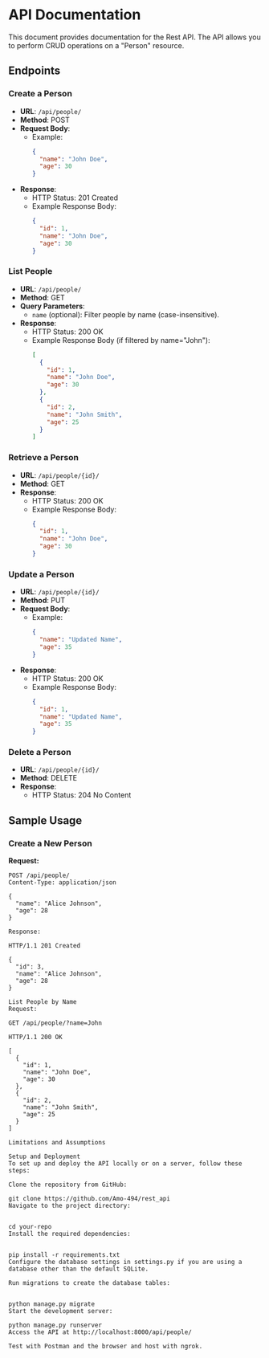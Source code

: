 # API Documentation

This document provides documentation for the Rest API. The API allows you to perform CRUD operations on a "Person" resource.

## Endpoints

### Create a Person

- **URL**: `/api/people/`
- **Method**: POST
- **Request Body**:
  - Example:
    ```json
    {
      "name": "John Doe",
      "age": 30
    }
    ```
- **Response**:
  - HTTP Status: 201 Created
  - Example Response Body:
    ```json
    {
      "id": 1,
      "name": "John Doe",
      "age": 30
    }
    ```

### List People

- **URL**: `/api/people/`
- **Method**: GET
- **Query Parameters**:
  - `name` (optional): Filter people by name (case-insensitive).
- **Response**:
  - HTTP Status: 200 OK
  - Example Response Body (if filtered by name="John"):
    ```json
    [
      {
        "id": 1,
        "name": "John Doe",
        "age": 30
      },
      {
        "id": 2,
        "name": "John Smith",
        "age": 25
      }
    ]
    ```

### Retrieve a Person

- **URL**: `/api/people/{id}/`
- **Method**: GET
- **Response**:
  - HTTP Status: 200 OK
  - Example Response Body:
    ```json
    {
      "id": 1,
      "name": "John Doe",
      "age": 30
    }
    ```

### Update a Person

- **URL**: `/api/people/{id}/`
- **Method**: PUT
- **Request Body**:
  - Example:
    ```json
    {
      "name": "Updated Name",
      "age": 35
    }
    ```
- **Response**:
  - HTTP Status: 200 OK
  - Example Response Body:
    ```json
    {
      "id": 1,
      "name": "Updated Name",
      "age": 35
    }
    ```

### Delete a Person

- **URL**: `/api/people/{id}/`
- **Method**: DELETE
- **Response**:
  - HTTP Status: 204 No Content

## Sample Usage

### Create a New Person

**Request:**

```http
POST /api/people/
Content-Type: application/json

{
  "name": "Alice Johnson",
  "age": 28
}

Response:

HTTP/1.1 201 Created

{
  "id": 3,
  "name": "Alice Johnson",
  "age": 28
}

List People by Name
Request:

GET /api/people/?name=John

HTTP/1.1 200 OK

[
  {
    "id": 1,
    "name": "John Doe",
    "age": 30
  },
  {
    "id": 2,
    "name": "John Smith",
    "age": 25
  }
]

Limitations and Assumptions

Setup and Deployment
To set up and deploy the API locally or on a server, follow these steps:

Clone the repository from GitHub:

git clone https://github.com/Amo-494/rest_api
Navigate to the project directory:


cd your-repo
Install the required dependencies:


pip install -r requirements.txt
Configure the database settings in settings.py if you are using a database other than the default SQLite.

Run migrations to create the database tables:


python manage.py migrate
Start the development server:

python manage.py runserver
Access the API at http://localhost:8000/api/people/

Test with Postman and the browser and host with ngrok.

